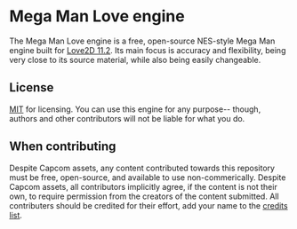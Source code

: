 # Mega Man Love engine
The Mega Man Love engine is a free, open-source NES-style Mega Man engine built for [Love2D 11.2](http://love2d.org). Its main focus is accuracy and flexibility, being very close to its source material, while also being easily changeable.

## License
[MIT](./LICENSE) for licensing. You can use this engine for any purpose-- though, authors and other contributors will not be liable for what you do.

## When contributing
Despite Capcom assets, any content contributed towards this repository must be free, open-source, and available to use non-commerically. Despite Capcom assets, all contributors implicitly agree, if the content is not their own, to require permission from the creators of the content submitted. All contributers should be credited for their effort, add your name to the [credits list](./CREDITS.md).
